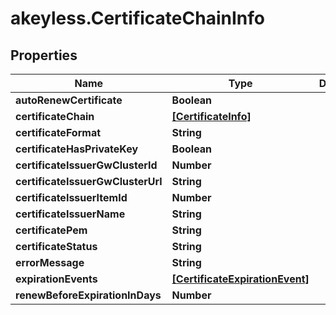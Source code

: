 # akeyless.CertificateChainInfo

## Properties

Name | Type | Description | Notes
------------ | ------------- | ------------- | -------------
**autoRenewCertificate** | **Boolean** |  | [optional] 
**certificateChain** | [**[CertificateInfo]**](CertificateInfo.md) |  | [optional] 
**certificateFormat** | **String** |  | [optional] 
**certificateHasPrivateKey** | **Boolean** |  | [optional] 
**certificateIssuerGwClusterId** | **Number** |  | [optional] 
**certificateIssuerGwClusterUrl** | **String** |  | [optional] 
**certificateIssuerItemId** | **Number** |  | [optional] 
**certificateIssuerName** | **String** |  | [optional] 
**certificatePem** | **String** |  | [optional] 
**certificateStatus** | **String** |  | [optional] 
**errorMessage** | **String** |  | [optional] 
**expirationEvents** | [**[CertificateExpirationEvent]**](CertificateExpirationEvent.md) |  | [optional] 
**renewBeforeExpirationInDays** | **Number** |  | [optional] 


